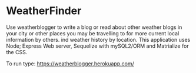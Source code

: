 # WeatherFinder
Use weatherblogger to write a blog or read about other weather blogs in your city or other places you may be travelling to for more current local information by others. ind weather history by location. This application uses Node; Express Web server, Sequelize with mySQL2/ORM and Matrialize for the CSS.

To run type:  https://weatherblogger.herokuapp.com/
